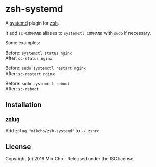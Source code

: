 # zsh-systemd

A [systemd](https://www.freedesktop.org/wiki/Software/systemd/) plugin for [zsh](http://www.zsh.org).

It add `sc-COMMAND` aliases to `systemctl COMMAND` with `sudo` if necessary.

Some examples:

Before: `systemctl status nginx`  
After: `sc-status nginx`

Before: `sudo systemctl restart nginx`  
After: `sc-restart nginx`

Before: `sudo systemctl reboot`  
After: `sc-reboot`

## Installation

### [zplug](https://github.com/zplug/zplug)

Add `zplug "mikcho/zsh-systemd"` to `~/.zshrc`

## License

Copyright (c) 2016 Mik Cho - Released under the ISC license.

